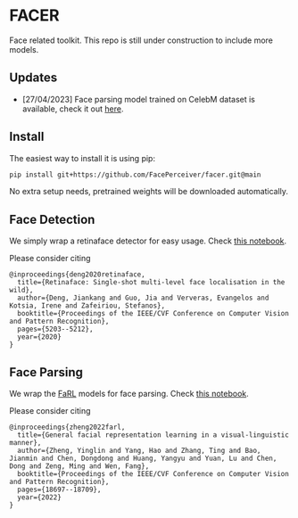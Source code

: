 # FACER

Face related toolkit. This repo is still under construction to include more models.

## Updates

- [27/04/2023] Face parsing model trained on CelebM dataset is available, check it out [here](https://github.com/FacePerceiver/facer/blob/main/samples/face_parsing.ipynb).

## Install

The easiest way to install it is using pip:

```bash
pip install git+https://github.com/FacePerceiver/facer.git@main
```
No extra setup needs, pretrained weights will be downloaded automatically.


## Face Detection

We simply wrap a retinaface detector for easy usage.
Check [this notebook](./samples/face_detect.ipynb).

Please consider citing
```
@inproceedings{deng2020retinaface,
  title={Retinaface: Single-shot multi-level face localisation in the wild},
  author={Deng, Jiankang and Guo, Jia and Ververas, Evangelos and Kotsia, Irene and Zafeiriou, Stefanos},
  booktitle={Proceedings of the IEEE/CVF Conference on Computer Vision and Pattern Recognition},
  pages={5203--5212},
  year={2020}
}
```

## Face Parsing

We wrap the [FaRL](https://github.com/faceperceiver/farl) models for face parsing.
Check [this notebook](./samples/face_parsing.ipynb).

Please consider citing
```
@inproceedings{zheng2022farl,
  title={General facial representation learning in a visual-linguistic manner},
  author={Zheng, Yinglin and Yang, Hao and Zhang, Ting and Bao, Jianmin and Chen, Dongdong and Huang, Yangyu and Yuan, Lu and Chen, Dong and Zeng, Ming and Wen, Fang},
  booktitle={Proceedings of the IEEE/CVF Conference on Computer Vision and Pattern Recognition},
  pages={18697--18709},
  year={2022}
}
``` 

